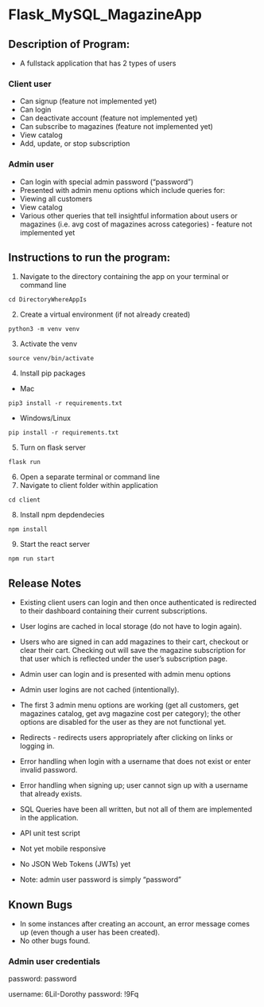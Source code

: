 # Flask_MySQL_MagazineApp

## Description of Program:
-  A fullstack application that has 2 types of users
### Client user
- Can signup (feature not implemented yet)
- Can login
- Can deactivate account (feature not implemented yet)
- Can subscribe to magazines (feature not implemented yet)
- View catalog 
- Add, update, or stop subscription
### Admin user
- Can login with special admin password (“password”)
- Presented with admin menu options which include queries for:
- Viewing all customers
- View catalog
- Various other queries that tell insightful information about users or magazines (i.e. avg cost of magazines across categories) - feature not implemented yet


## Instructions to run the program:
1. Navigate to the directory containing the app on your terminal or command line
```
cd DirectoryWhereAppIs
```
2. Create a virtual environment (if not already created)
```
python3 -m venv venv
```
3. Activate the venv
```
source venv/bin/activate
```
4. Install pip packages
- Mac
```
pip3 install -r requirements.txt
```
- Windows/Linux
```
pip install -r requirements.txt
```
5. Turn on flask server
```
flask run
```
6. Open a separate terminal or command line
7. Navigate to client folder within application
```
cd client
```
8. Install npm depdendecies
```
npm install
```
9. Start the react server
```
npm run start
```
## Release Notes
- Existing client users can login and then once authenticated is redirected to their dashboard containing their current subscriptions.
- User logins are cached in local storage (do not have to login again).
- Users who are signed in can add magazines to their cart, checkout or clear their cart. Checking out will save the magazine subscription for that user which is reflected under the user’s subscription page.
- Admin user can login and is presented with admin menu options
- Admin user logins are not cached (intentionally).
- The first 3 admin menu options are working (get all customers, get magazines catalog, get avg magazine cost per category); the other options are disabled for the user as they are not functional yet.
- Redirects - redirects users appropriately after clicking on links or logging in. 
- Error handling when login with a username that does not exist or enter invalid password. 
- Error handling when signing up; user cannot sign up with a username that already exists.
- SQL Queries have been all written, but not all of them are implemented in the application.
- API unit test script
- Not yet mobile responsive
- No JSON Web Tokens (JWTs) yet

- Note: admin user password is simply “password”

## Known Bugs
- In some instances after creating an account, an error message comes up (even though a user has been created).
- No other bugs found.


### Admin user credentials
<!-- admin user password -->
password: password
<!-- Test user (no white space) -->
username: 6LiI-Dorothy
password: !9Fq
